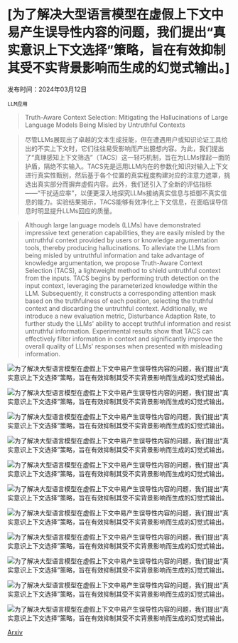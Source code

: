 # [为了解决大型语言模型在虚假上下文中易产生误导性内容的问题，我们提出“真实意识上下文选择”策略，旨在有效抑制其受不实背景影响而生成的幻觉式输出。]

发布时间：2024年03月12日

`LLM应用`

> Truth-Aware Context Selection: Mitigating the Hallucinations of Large Language Models Being Misled by Untruthful Contexts

> 尽管LLMs展现出了卓越的文本生成技能，但在遭遇用户或知识论证工具给出的不实上下文时，它们往往易受影响而产出臆想内容。为此，我们提出了“真理感知上下文筛选”（TACS）这一轻巧机制，旨在为LLMs撑起一面防护盾，隔绝不实输入。TACS先是运用LLM内在的参数化知识对输入上下文进行真实性甄别，然后基于各个位置的真实程度构建对应的注意力遮罩，挑选出真实部分而摒弃虚假内容。此外，我们还引入了全新的评估指标——“干扰适应率”，以便更深入地探究LLMs接纳真实信息与抵御不真实信息的能力。实验结果揭示，TACS能够有效净化上下文信息，在面临误导信息时明显提升LLMs回应的质量。

> Although large language models (LLMs) have demonstrated impressive text generation capabilities, they are easily misled by the untruthful context provided by users or knowledge argumentation tools, thereby producing hallucinations. To alleviate the LLMs from being misled by untruthful information and take advantage of knowledge argumentation, we propose Truth-Aware Context Selection (TACS), a lightweight method to shield untruthful context from the inputs. TACS begins by performing truth detection on the input context, leveraging the parameterized knowledge within the LLM. Subsequently, it constructs a corresponding attention mask based on the truthfulness of each position, selecting the truthful context and discarding the untruthful context. Additionally, we introduce a new evaluation metric, Disturbance Adaption Rate, to further study the LLMs' ability to accept truthful information and resist untruthful information. Experimental results show that TACS can effectively filter information in context and significantly improve the overall quality of LLMs' responses when presented with misleading information.

![为了解决大型语言模型在虚假上下文中易产生误导性内容的问题，我们提出“真实意识上下文选择”策略，旨在有效抑制其受不实背景影响而生成的幻觉式输出。](../../../paper_images/2403.07556/image1.png)

![为了解决大型语言模型在虚假上下文中易产生误导性内容的问题，我们提出“真实意识上下文选择”策略，旨在有效抑制其受不实背景影响而生成的幻觉式输出。](../../../paper_images/2403.07556/diagram.png)

![为了解决大型语言模型在虚假上下文中易产生误导性内容的问题，我们提出“真实意识上下文选择”策略，旨在有效抑制其受不实背景影响而生成的幻觉式输出。](../../../paper_images/2403.07556/fig3.png)

![为了解决大型语言模型在虚假上下文中易产生误导性内容的问题，我们提出“真实意识上下文选择”策略，旨在有效抑制其受不实背景影响而生成的幻觉式输出。](../../../paper_images/2403.07556/er.png)

![为了解决大型语言模型在虚假上下文中易产生误导性内容的问题，我们提出“真实意识上下文选择”策略，旨在有效抑制其受不实背景影响而生成的幻觉式输出。](../../../paper_images/2403.07556/kde.png)

![为了解决大型语言模型在虚假上下文中易产生误导性内容的问题，我们提出“真实意识上下文选择”策略，旨在有效抑制其受不实背景影响而生成的幻觉式输出。](../../../paper_images/2403.07556/bftas.png)

![为了解决大型语言模型在虚假上下文中易产生误导性内容的问题，我们提出“真实意识上下文选择”策略，旨在有效抑制其受不实背景影响而生成的幻觉式输出。](../../../paper_images/2403.07556/aftas.png)

![为了解决大型语言模型在虚假上下文中易产生误导性内容的问题，我们提出“真实意识上下文选择”策略，旨在有效抑制其受不实背景影响而生成的幻觉式输出。](../../../paper_images/2403.07556/image.png)

![为了解决大型语言模型在虚假上下文中易产生误导性内容的问题，我们提出“真实意识上下文选择”策略，旨在有效抑制其受不实背景影响而生成的幻觉式输出。](../../../paper_images/2403.07556/windowsingle.png)

![为了解决大型语言模型在虚假上下文中易产生误导性内容的问题，我们提出“真实意识上下文选择”策略，旨在有效抑制其受不实背景影响而生成的幻觉式输出。](../../../paper_images/2403.07556/windowdouble.png)

![为了解决大型语言模型在虚假上下文中易产生误导性内容的问题，我们提出“真实意识上下文选择”策略，旨在有效抑制其受不实背景影响而生成的幻觉式输出。](../../../paper_images/2403.07556/case_study.drawio.png)

[Arxiv](https://arxiv.org/abs/2403.07556)